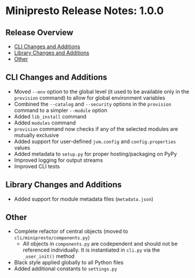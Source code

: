 # Minipresto Release Notes: 1.0.0

## Release Overview
- [CLI Changes and Additions](#cli-changes-and-additions)
- [Library Changes and Additions](#library-changes-and-additions)
- [Other](#other)

## CLI Changes and Additions
- Moved `--env` option to the global level (it used to be available only in the
  `provision` command) to allow for global environment variables
- Combined the `--catalog` and `--security` options in the `provision` command
  to a simpler `--module` option
- Added `lib_install` command
- Added `modules` command
- `provision` command now checks if any of the selected modules are mutually
  exclusive
- Added support for user-defined `jvm.config` and `config.properties` values
- Added metadata to `setup.py` for proper hosting/packaging on PyPy
- Improved logging for output streams 
- Improved CLI tests

## Library Changes and Additions
- Added support for module metadata files (`metadata.json`)

## Other
- Complete refactor of central objects (moved to `cli/minipresto/components.py`)
    - All objects in `components.py` are codependent and should not be
      referenced individually. It is instantiated in `cli.py` via the
      `_user_init()` method
- Black style applied globally to all Python files
- Added additional constants to `settings.py`

